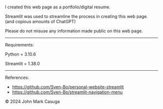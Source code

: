 I created this web page as a portfolio/digital resume.

Streamlit was used to streamline the process in creating this web page. (and copious amounts of ChatGPT)

Please do not misuse any information made public on this web page.

--------------------------------------
Requirements:

Python = 3.10.6

Streamlit = 1.38.0

--------------------------------------
References:
- https://github.com/Sven-Bo/personal-website-streamlit 
- https://github.com/Sven-Bo/streamlit-navigation-menu 

© 2024 John Mark Casuga
